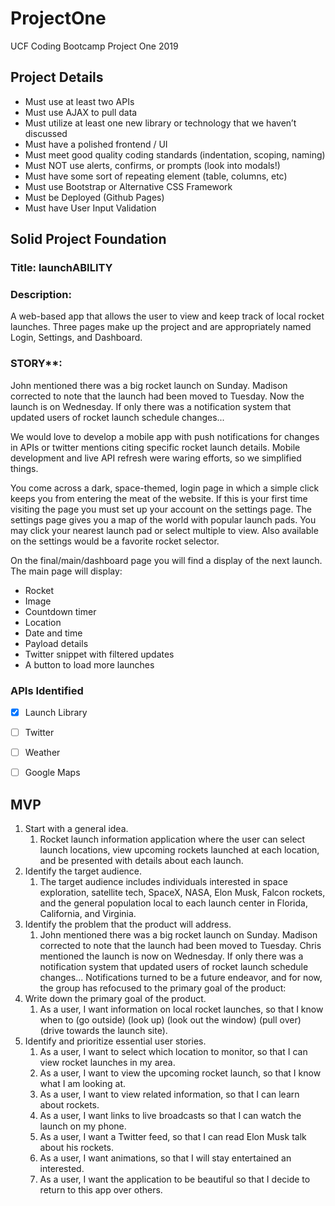 # ProjectOne
UCF Coding Bootcamp Project One 2019

## Project Details
- Must use at least two APIs
- Must use AJAX to pull data
- Must utilize at least one new library or technology that we haven’t discussed
- Must have a polished frontend / UI 
- Must meet good quality coding standards (indentation, scoping, naming)
- Must NOT use alerts, confirms, or prompts (look into modals!)
- Must have some sort of repeating element (table, columns, etc)
- Must use Bootstrap or Alternative CSS Framework
- Must be Deployed (Github Pages)
- Must have User Input Validation 

## Solid Project Foundation

### Title: launchABILITY

### Description: 
A web-based app that allows the user to view and keep track of local rocket launches. Three pages make up the project and are appropriately named Login, Settings, and Dashboard.

### STORY**: 
John mentioned there was a big rocket launch on Sunday. Madison corrected to note that the launch had been moved to Tuesday. Now the launch is on Wednesday. If only there was a notification system that updated users of rocket launch schedule changes... 

We would love to develop a mobile app with push notifications for changes in APIs or twitter mentions citing specific rocket launch details. Mobile development and live API refresh were waring efforts, so we simplified things. 

You come across a dark, space-themed, login page in which a simple click keeps you from entering the meat of the website. If this is your first time visiting the page you must set up your account on the settings page. The settings page gives you a map of the world with popular launch pads. You may click your nearest launch pad or select multiple to view. Also available on the settings would be a favorite rocket selector.

On the final/main/dashboard page you will find a display of the next launch. The main page will display:
- Rocket
- Image
- Countdown timer
- Location
- Date and time
- Payload details
- Twitter snippet with filtered updates
- A button to load more launches

### APIs Identified
- [x] Launch Library
- [ ] Twitter
- [ ] Weather
- [ ] Google Maps


## MVP
1. Start with a general idea.
   1. Rocket launch information application where the user can select launch locations, view upcoming rockets launched at each location, and be presented with details about each launch.
1. Identify the target audience.
   1. The target audience includes individuals interested in space exploration, satellite tech, SpaceX, NASA, Elon Musk, Falcon rockets, and the general population local to each launch center in Florida, California, and Virginia.
1. Identify the problem that the product will address.
   1. John mentioned there was a big rocket launch on Sunday. Madison corrected to note that the launch had been moved to Tuesday. Chris mentioned the launch is now on Wednesday. If only there was a notification system that updated users of rocket launch schedule changes... Notifications turned to be a future endeavor, and for now, the group has refocused to the primary goal of the product:
1. Write down the primary goal of the product.
   1. As a user, I want information on local rocket launches, so that I know when to (go outside) (look up) (look out the window) (pull over) (drive towards the launch site). 
1. Identify and prioritize essential user stories.
    1. As a user, I want to select which location to monitor, so that I can view rocket launches in my area. 
    1. As a user, I want to view the upcoming rocket launch, so that I know what I am looking at. 
    1. As a user, I want to view related information, so that I can learn about rockets. 
    1. As a user, I want links to live broadcasts so that I can watch the launch on my phone. 
    1. As a user, I want a Twitter feed, so that I can read Elon Musk talk about his rockets. 
    1. As a user, I want animations, so that I will stay entertained an interested. 
    1. As a user, I want the application to be beautiful so that I decide to return to this app over others.


